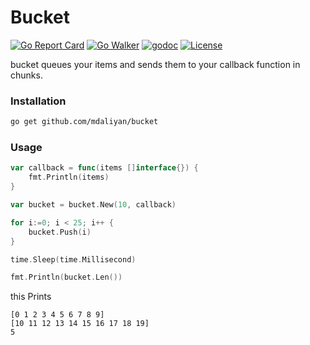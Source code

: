 # Bucket
[![Go Report Card](https://goreportcard.com/badge/github.com/mdaliyan/bucket)](https://goreportcard.com/report/github.com/mdaliyan/bucket)
[![Go Walker](http://gowalker.org/api/v1/badge)](https://gowalker.org/github.com/mdaliyan/bucket) 
[![godoc](https://godoc.org/github.com/mdaliyan/bucket.svg?status.svg)](https://godoc.org/github.com/mdaliyan/bucket)
[![License](http://img.shields.io/badge/license-mit-blue.svg?style=flat)](https://raw.githubusercontent.com/labstack/echo/master/LICENSE)

bucket queues your items and sends them to your callback function in chunks.

### Installation

```bash
go get github.com/mdaliyan/bucket
```

### Usage

```go
var callback = func(items []interface{}) {
    fmt.Println(items)
}

var bucket = bucket.New(10, callback)

for i:=0; i < 25; i++ {
    bucket.Push(i)
}

time.Sleep(time.Millisecond)

fmt.Println(bucket.Len())
```
this Prints
```
[0 1 2 3 4 5 6 7 8 9]
[10 11 12 13 14 15 16 17 18 19]
5
```
